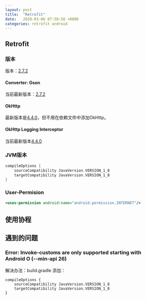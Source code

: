 ```yaml
---
layout: post
title:  "Retrofit"
date:   2020-03-06 07:58:58 +0800
categories: retrofit android
---
```




## Retrofit



### 版本

版本：[2.7.2](https://mvnrepository.com/artifact/com.squareup.retrofit2/retrofit)



#### Converter: Gson

当前最新版本：[2.7.2](https://mvnrepository.com/artifact/com.squareup.retrofit2/converter-gson)



#### OkHttp

最新版本是[4.4.0](https://mvnrepository.com/artifact/com.squareup.okhttp3/okhttp)，但不用在依赖文件中添加OkHttp。



#### OkHttp Logging Interceptor

当前最新版本[4.4.0](https://mvnrepository.com/artifact/com.squareup.okhttp3/logging-interceptor)





### JVM版本

```groovy
compileOptions {
    sourceCompatibility JavaVersion.VERSION_1_8
    targetCompatibility JavaVersion.VERSION_1_8
}
```



### User-Permision



```xml
<uses-permission android:name="android.permission.INTERNET"/>
```





## 使用协程



## 遇到的问题



### Error: Invoke-customs are only supported starting with Android O (--min-api 26)



解决办法：build.gradle 添加：

```
compileOptions {
    sourceCompatibility JavaVersion.VERSION_1_8
    targetCompatibility JavaVersion.VERSION_1_8
}
```